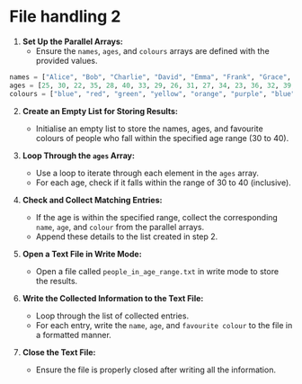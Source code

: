 # File handling 2

1. **Set Up the Parallel Arrays:**
   - Ensure the `names`, `ages`, and `colours` arrays are defined with the provided values.

```python
names = ["Alice", "Bob", "Charlie", "David", "Emma", "Frank", "Grace", "Harry", "Ivy", "Jack", "Katie", "Liam", "Mia", "Noah", "Olivia", "Peter", "Quinn", "Rachel", "Sam", "Tara", "Uma", "Victor", "Wendy", "Xavier", "Yara", "Zach", "Sophie", "Thomas", "Natalie", "Ellie", "Lucas", "Isabella", "Henry", "Amelia", "Leo", "Ella", "Oscar", "Charlotte"]
ages = [25, 30, 22, 35, 28, 40, 33, 29, 26, 31, 27, 34, 23, 36, 32, 39, 21, 38, 37, 24, 42, 45, 41, 43, 44, 46, 33, 29, 35, 26, 31, 30, 28, 36, 27, 32, 34, 23, 22, 37]
colours = ["blue", "red", "green", "yellow", "orange", "purple", "blue", "red", "green", "yellow", "orange", "purple", "blue", "red", "green", "yellow", "orange", "purple", "blue", "red", "green", "yellow", "orange", "purple", "blue", "red", "green", "yellow", "orange", "purple", "blue", "red", "green", "yellow", "orange", "purple", "blue", "red", "green", "yellow"]
```

2. **Create an Empty List for Storing Results:**
   - Initialise an empty list to store the names, ages, and favourite colours of people who fall within the specified age range (30 to 40).

3. **Loop Through the `ages` Array:**
   - Use a loop to iterate through each element in the `ages` array.
   - For each age, check if it falls within the range of 30 to 40 (inclusive).

4. **Check and Collect Matching Entries:**
   - If the age is within the specified range, collect the corresponding `name`, `age`, and `colour` from the parallel arrays.
   - Append these details to the list created in step 2.

5. **Open a Text File in Write Mode:**
   - Open a file called `people_in_age_range.txt` in write mode to store the results.

6. **Write the Collected Information to the Text File:**
   - Loop through the list of collected entries.
   - For each entry, write the `name`, `age`, and `favourite colour` to the file in a formatted manner.

7. **Close the Text File:**
   - Ensure the file is properly closed after writing all the information.
